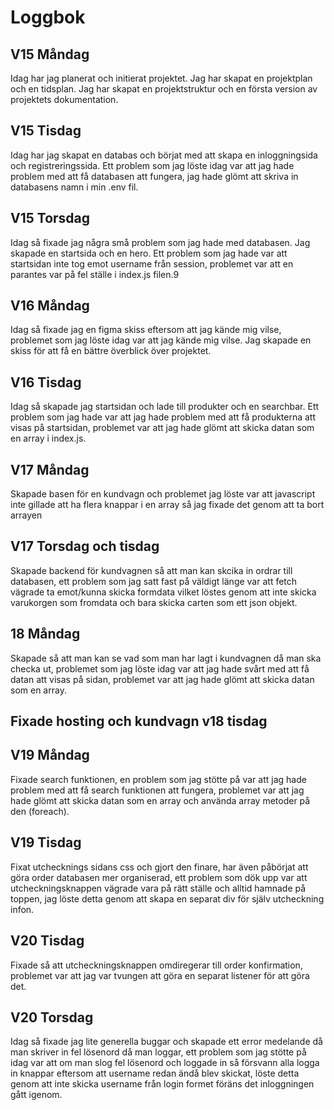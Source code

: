 # Loggbok

## V15 Måndag
Idag har jag planerat och initierat projektet. Jag har skapat en projektplan och en tidsplan. Jag har skapat en projektstruktur och en första version av projektets dokumentation.

## V15 Tisdag
Idag har jag skapat en databas och börjat med att skapa en inloggningsida och registreringssida. Ett problem som jag löste idag var att jag hade problem med att få databasen att fungera, jag hade glömt att skriva in databasens namn i min .env fil.

## V15 Torsdag
Idag så fixade jag några små problem som jag hade med databasen. Jag skapade en startsida och en hero. Ett problem som jag hade var att startsidan inte tog emot username från session, problemet var att en parantes var på fel ställe i index.js filen.9

## V16 Måndag
Idag så fixade jag en figma skiss eftersom att jag kände mig vilse, problemet som jag löste idag var att jag kände mig vilse. Jag skapade en skiss för att få en bättre överblick över projektet.

## V16 Tisdag
Idag så skapade jag startsidan och lade till produkter och en searchbar. Ett problem som jag hade var att jag hade problem med att få produkterna att visas på startsidan, problemet var att jag hade glömt att skicka datan som en array i index.js.

## V17 Måndag
Skapade basen för en kundvagn och problemet jag löste var att javascript inte gillade att ha flera knappar i en array så jag fixade det genom att ta bort arrayen

## V17 Torsdag och tisdag
Skapade backend för kundvagnen så att man kan skcika in ordrar till databasen, ett problem som jag satt fast på väldigt länge var att fetch vägrade ta emot/kunna skicka formdata vilket löstes genom att inte skicka varukorgen som fromdata och bara skicka carten som ett json objekt.

## 18 Måndag
Skapade så att man kan se vad som man har lagt i kundvagnen då man ska checka ut, problemet som jag löste idag var att jag hade svårt med att få datan att visas på sidan, problemet var att jag hade glömt att skicka datan som en array.

## Fixade hosting och kundvagn v18 tisdag

## V19 Måndag
Fixade search funktionen, en problem som jag stötte på var att jag hade problem med att få search funktionen att fungera, problemet var att jag hade glömt att skicka datan som en array och använda array metoder på den (foreach).

## V19 Tisdag
Fixat utchecknings sidans css och gjort den finare, har även påbörjat att göra order databasen mer organiserad, ett problem som dök upp var att utcheckningsknappen vägrade vara på rätt ställe och alltid hamnade på toppen, jag löste detta genom att skapa en separat div för själv utcheckning infon.

## V20 Tisdag
Fixade så att utcheckningsknappen omdiregerar till order konfirmation, problemet var att jag var tvungen att göra en separat listener för att göra det.

## V20 Torsdag
Idag så fixade jag lite generella buggar och skapade ett error medelande då man skriver in fel lösenord då man loggar, ett problem som jag stötte på idag var att om man slog fel lösenord och loggade in så försvann alla logga in knappar eftersom att username redan ändå blev skickat, löste detta genom att inte skicka username från login formet föräns det inloggningen gått igenom.
